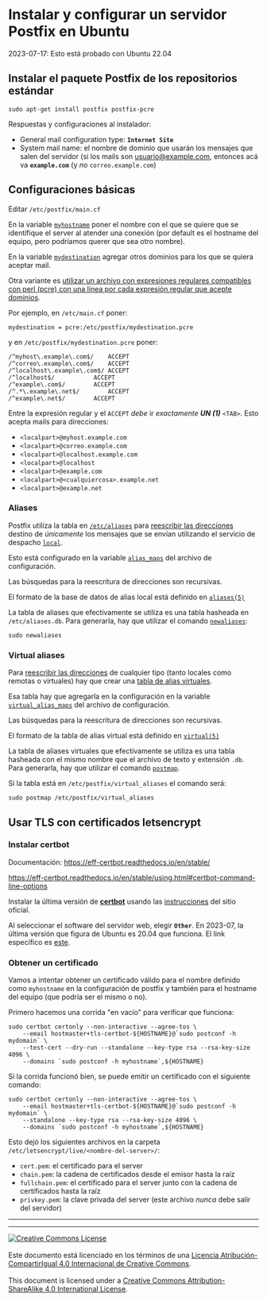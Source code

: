 # Instalar y configurar un servidor Postfix en Ubuntu

2023-07-17: Esto está probado con Ubuntu 22.04

## Instalar el paquete Postfix de los repositorios estándar

```
sudo apt-get install postfix postfix-pcre
```
Respuestas y configuraciones al instalador:

* General mail configuration type: **`Internet Site`**
* System mail name: el nombre de dominio que usarán los mensajes que salen del
servidor (si los mails son usuario@example.com, entonces acá va
**`example.com`** (y _no_ `correo.example.com`)


## Configuraciones básicas

Editar `/etc/postfix/main.cf`

En la variable [`myhostname`](http://www.postfix.org/postconf.5.html#myhostname)
poner el nombre con el que se quiere que se identifique el server al atender una
conexión (por default es el hostname del equipo, pero podríamos querer que sea
otro nombre).

En la variable
[`mydestination`](http://www.postfix.org/postconf.5.html#mydestination) agregar
otros dominios para los que se quiera aceptar mail.

Otra variante es [utilizar un archivo con expresiones regulares compatibles con
perl (pcre) con una línea por cada expresión regular que acepte
dominios](https://serverfault.com/questions/133190/host-wildcard-subdomains-using-postfix).

Por ejemplo, en `/etc/main.cf` poner:
```
mydestination = pcre:/etc/postfix/mydestination.pcre
```
y en `/etc/postfix/mydestination.pcre` poner:
```
/^myhost\.example\.com$/	ACCEPT
/^correo\.example\.com$/	ACCEPT
/^localhost\.example\.com$/	ACCEPT
/^localhost$/			ACCEPT
/^example\.com$/		ACCEPT
/^.*\.example\.net$/		ACCEPT
/^example\.net$/		ACCEPT
```
Entre la expresión regular y el `ACCEPT` _debe_ ir _exactamente **UN (1)**_ `<TAB>`.
Esto acepta mails para direcciones:
* `<localpart>@myhost.example.com`
* `<localpart>@correo.example.com`
* `<localpart>@localhost.example.com`
* `<localpart>@localhost`
* `<localpart>@example.com`
* `<localpart>@<cualquiercosa>.example.net`
* `<localpart>@example.net`

### Aliases

Postfix utiliza la tabla en
[`/etc/aliases`](https://www.postfix.org/aliases.5.html) para [reescribir las
direcciones](https://www.postfix.org/ADDRESS_REWRITING_README.html) destino
de _únicamente_ los mensajes que se envían utilizando el servicio de despacho
[`local`](https://www.postfix.org/local.8.html).

Esto está configurado en la variable
[`alias_maps`](https://www.postfix.org/postconf.5.html#alias_maps) del archivo
de configuración.

Las búsquedas para la reescritura de direcciones son recursivas.

El formato de la base de datos de alias local está definido en
[`aliases(5)`](https://www.postfix.org/aliases.5.html)

La tabla de aliases que efectivamente se utiliza es una tabla hasheada en
`/etc/aliases.db`. Para generarla, hay que utilizar el comando
[`newaliases`](https://www.postfix.org/newaliases.1.html):
```
sudo newaliases
```

### Virtual aliases

Para [reescribir las
direcciones](https://www.postfix.org/ADDRESS_REWRITING_README.html) de cualquier
tipo (tanto locales como remotas o virtuales) hay que crear una [tabla de alias
virtuales](https://www.postfix.org/virtual.5.html).

Esa tabla hay que agregarla en la configuración en la variable
[`virtual_alias_maps`](https://www.postfix.org/postconf.5.html#virtual_alias_maps)
del archivo de configuración.

Las búsquedas para la reescritura de direcciones son recursivas.

El formato de la tabla de alias virtual está definido en
[`virtual(5)`](https://www.postfix.org/virtual.5.html)

La tabla de aliases virtuales que efectivamente se utiliza es una tabla hasheada
con el mismo nombre que el archivo de texto y extensión `.db`. Para generarla,
hay que utilizar el comando [`postmap`](https://www.postfix.org/postmap.1.html).

Si la tabla está en `/etc/postfix/virtual_aliases` el comando será:
```
sudo postmap /etc/postfix/virtual_aliases
```

## Usar TLS con certificados letsencrypt

### Instalar certbot

Documentación: https://eff-certbot.readthedocs.io/en/stable/

https://eff-certbot.readthedocs.io/en/stable/using.html#certbot-command-line-options

Instalar la última versión de [**certbot**](https://certbot.eff.org/) usando las
[instrucciones](https://certbot.eff.org/instructions) del sitio oficial.

Al seleccionar el software del servidor web, elegir **`Other`**.
En 2023-07, la última versión que figura de Ubuntu es 20.04 que funciona.
El link específico es
[este](https://certbot.eff.org/instructions?ws=other&os=ubuntufocal).

### Obtener un certificado

Vamos a intentar obtener un certificado válido para el nombre definido como
`myhostname` en la configuración de postfix y también para el hostname del
equipo (que podría ser el mismo o no).

Primero hacemos una corrida "en vacío" para verificar que funciona:
```
sudo certbot certonly --non-interactive --agree-tos \
    --email hostmaster+tls-certbot-${HOSTNAME}@`sudo postconf -h mydomain` \
    --test-cert --dry-run --standalone --key-type rsa --rsa-key-size 4096 \
    --domains `sudo postconf -h myhostname`,${HOSTNAME}
```

Si la corrida funcionó bien, se puede emitir un certificado con el siguiente
comando:
```
sudo certbot certonly --non-interactive --agree-tos \
    --email hostmaster+tls-certbot-${HOSTNAME}@`sudo postconf -h mydomain` \
    --standalone --key-type rsa --rsa-key-size 4096 \
    --domains `sudo postconf -h myhostname`,${HOSTNAME}
```

Esto dejó los siguientes archivos en la carpeta
`/etc/letsencrypt/live/<nombre-del-server>/`:
* `cert.pem`: el certificado para el server
* `chain.pem`: la cadena de certificados desde el emisor hasta la raíz
* `fullchain.pem`: el certificado para el server junto con la cadena de
certificados hasta la raíz
* `privkey.pem`: la clave privada del server (este archivo _nunca_ debe salir
del servidor)

___
<!-- LICENSE -->
___
<a rel="licencia" href="http://creativecommons.org/licenses/by-sa/4.0/deed.es">
<img alt="Creative Commons License" style="border-width:0"
src="https://i.creativecommons.org/l/by-sa/4.0/88x31.png" /></a>
<br /><br />
Este documento está licenciado en los términos de una <a rel="licencia"
href="http://creativecommons.org/licenses/by-sa/4.0/deed.es">
Licencia Atribución-CompartirIgual 4.0 Internacional de Creative Commons</a>.
<br /><br />
This document is licensed under a <a rel="license"
href="http://creativecommons.org/licenses/by-sa/4.0/deed.en">
Creative Commons Attribution-ShareAlike 4.0 International License</a>.
<!-- END -->
